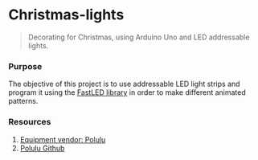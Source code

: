 # Christmas-lights
> Decorating for Christmas, using Arduino Uno and LED addressable lights.

### Purpose
The objective of this project is to use addressable LED light strips and program it using the [FastLED library](http://fastled.io/) in order to make different animated patterns.

### Resources
1. [Equipment vendor: Polulu](https://www.pololu.com/)
2. [Polulu Github](https://github.com/pololu?page=1)

